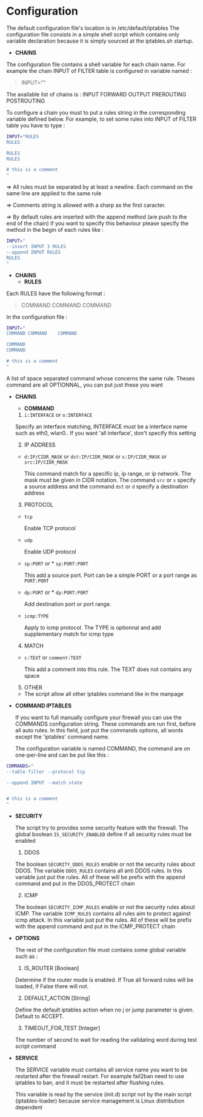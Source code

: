 # Configuration

The default configuration file's location is in /etc/default/iptables
The configuration file consists in a simple shell script which contains only variable declaration because it is simply sourced at the iptables.sh startup.

* **CHAINS**

The configuration file contains a shell variable for each chain name.
For example the chain INPUT of FILTER table is configured in variable named :

>INPUT=""

The available list of chains is :
  INPUT FORWARD OUTPUT PREROUTING POSTROUTING

To configure a chain you must to put a rules string in the corresponding variable defined below. For example, to set some rules into INPUT of FILTER table you have to type :

```bash
INPUT="RULES
RULES

RULES
RULES

# this is a comment
"
```

=> All rules must be separated by at least a newline. Each command on the same line are applied to the same rule

=> Comments string is allowed with a sharp as the first caracter.

=> By default rules are inserted with the append method (are push to the end of the chain) if you want to specify this behaviour please specify the method in the begin of each rules like :

```bash
INPUT="
--insert INPUT 3 RULES
--append INPUT RULES
RULES
"
```

* **CHAINS**
  * **RULES**

Each RULES have the following format :

>COMMAND COMMAND COMMAND

In the configuration file :

```bash
INPUT="
COMMAND COMMAND    COMMAND

COMMAND
COMMAND

# this is a comment
"
```

A list of space separated command whose concerns the same rule. Theses command are all OPTIONNAL, you can put just these you want

* **CHAINS**
  * **COMMAND**


  1. `i:INTERFACE` or `o:INTERFACE`

    Specify an interface matching, INTERFACE must be a interface name such as eth0, wlan0..
    If you want 'all interface', don't specify this setting

  2. IP ADDRESS
    * `d:IP/CIDR_MASK` or `dst:IP/CIDR_MASK` or `s:IP/CIDR_MASK` or `src:IP/CIDR_MASK`

      This command match for a specific ip, ip range, or ip network. The mask must be given in CIDR notation.
      The command `src` or `s` specify a source address and the command `dst` or `d` specify a destination address

  3. PROTOCOL

    * `tcp`

      Enable TCP protocol

    * `udp`

      Enable UDP protocol

    * `sp:PORT` or * `sp:PORT:PORT`

      This add a source port. Port can be a simple PORT or a port range as `PORT:PORT`

    * `dp:PORT` or * `dp:PORT:PORT`
    
      Add destination port or port range.

    * `icmp:TYPE`

      Apply to icmp protocol.
      The TYPE is optionnal and add supplementary match for icmp type

  4. MATCH

    * `c:TEXT` or `comment:TEXT`

      This add a comment into this rule.
      The TEXT does not contains any space

  5. OTHER
  
    * The script allow all other iptables command like in the manpage


* **COMMAND IPTABLES**

  If you want to full manually configure your firewall you can use the COMMANDS configuration string. These commands are run first, before all auto rules.
  In this field, just put the commands options, all words except the 'iptables' command name.

  The configuration variable is named COMMAND, the command are on one-per-line and can be put like this :

```bash
COMMANDS="
--table filter --protocol tcp

--append INPUT --match state


# this is a comment
"
```


* **SECURITY**

  The script try to provides some security feature with the firewall.
  The global boolean `IS_SECURITY_ENABLED` define if all security rules must be enabled

  1. DDOS

    The boolean `SECURITY_DDOS_RULES` enable or not the security rules about DDOS.
    The variable `DDOS_RULES` contains all anti DDOS rules.
    In this variable just put the rules. All of these will be prefix with the append command and put in the DDOS_PROTECT chain

  2. ICMP

    The boolean `SECURITY_ICMP_RULES` enable or not the security rules about ICMP.
    The variable `ICMP_RULES` contains all rules aim to protect against icmp attack.
    In this variable just put the rules. All of these will be prefix with the append command and put in the ICMP_PROTECT chain


* **OPTIONS**

  The rest of the configuration file must contains some global variable such as :

  1. IS_ROUTER [Boolean]

    Determine if the router mode is enabled. If True all forward rules will be loaded, if False there will not.

  2. DEFAULT_ACTION [String]

    Define the default iptables action when no j or jump parameter is given.
    Default to ACCEPT.

  3. TIMEOUT_FOR_TEST [Integer]

    The number of second to wait for reading the validating word during test script command


* **SERVICE**

  The SERVICE variable must contains all service name you want to be restarted after the firewall restart.
  For example fail2ban need to use iptables to ban, and it must be restarted after flushing rules.

  This variable is read by the service (init.d) script not by the main script (iptables-loader) because service management is Linux distribution dependent
